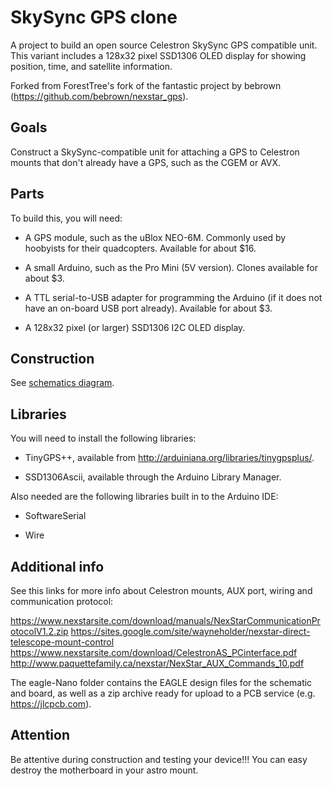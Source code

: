 # SkySync GPS clone
 
A project to build an open source Celestron SkySync GPS compatible unit. This variant includes a 128x32 pixel SSD1306 OLED display for showing position, time, and satellite information.
 
Forked from ForestTree's fork of the fantastic project by bebrown (https://github.com/bebrown/nexstar_gps).
 
## Goals
 
Construct a SkySync-compatible unit for attaching a GPS to Celestron mounts that don't already have a GPS, such as the CGEM or AVX.
 
## Parts
 
To build this, you will need:
 
* A GPS module, such as the uBlox NEO-6M. Commonly used by hoobyists for their quadcopters.
  Available for about $16.
 
* A small Arduino, such as the Pro Mini (5V version). Clones available for about $3.
 
* A TTL serial-to-USB adapter for programming the Arduino (if it does not have an on-board
  USB port already). Available for about $3.
 
* A 128x32 pixel (or larger) SSD1306 I2C OLED display.
 
## Construction
 
See [schematics diagram](eagle-Nano/Nano-schematic.png).
 
## Libraries
 
You will need to install the following libraries:
 
* TinyGPS++, available from http://arduiniana.org/libraries/tinygpsplus/.
 
* SSD1306Ascii, available through the Arduino Library Manager.
 
Also needed are the following libraries built in to the Arduino IDE:
 
* SoftwareSerial
 
* Wire
 
## Additional info
 
See this links for more info about Celestron mounts, AUX port, wiring and communication protocol:
 
https://www.nexstarsite.com/download/manuals/NexStarCommunicationProtocolV1.2.zip
https://sites.google.com/site/wayneholder/nexstar-direct-telescope-mount-control
https://www.nexstarsite.com/download/CelestronAS_PCinterface.pdf
http://www.paquettefamily.ca/nexstar/NexStar_AUX_Commands_10.pdf

The eagle-Nano folder contains the EAGLE design files for the schematic and board, as well as a zip archive ready for upload to a PCB service (e.g. https://jlcpcb.com).
 
## Attention
 
Be attentive during construction and testing your device!!! You can easy destroy the motherboard in your astro mount.
